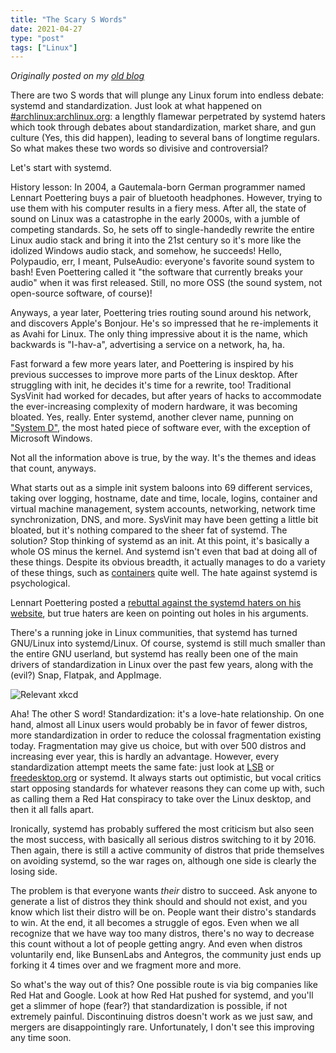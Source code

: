 ```yaml
---
title: "The Scary S Words"
date: 2021-04-27
type: "post"
tags: ["Linux"]
---
```



*Originally posted on my [old blog](https://git.exozy.me/a/blog/src/branch/main/_posts/2021-04-27-scary-s-words.md)*


There are two S words that will plunge any Linux forum into endless debate: systemd and standardization. Just look at what happened on [#archlinux:archlinux.org](https://matrix.to/#/!SEgsRQLScqPxYtucHl:archlinux.org): a lengthly flamewar perpetrated by systemd haters which took through debates about standardization, market share, and gun culture (Yes, this did happen), leading to several bans of longtime regulars. So what makes these two words so divisive and controversial?

Let's start with systemd.

History lesson: In 2004, a Gautemala-born German programmer named Lennart Poettering buys a pair of bluetooth headphones. However, trying to use them with his computer results in a fiery mess. After all, the state of sound on Linux was a catastrophe in the early 2000s, with a jumble of competing standards. So, he sets off to single-handedly rewrite the entire Linux audio stack and bring it into the 21st century so it's more like the idolized Windows audio stack, and somehow, he succeeds! Hello, Polypaudio, err, I meant, PulseAudio: everyone's favorite sound system to bash! Even Poettering called it "the software that currently breaks your audio" when it was first released. Still, no more OSS (the sound system, not open-source software, of course)!

Anyways, a year later, Poettering tries routing sound around his network, and discovers Apple's Bonjour. He's so impressed that he re-implements it as Avahi for Linux. The only thing impressive about it is the name, which backwards is "I-hav-a", advertising a service on a network, ha, ha.

Fast forward a few more years later, and Poettering is inspired by his previous successes to improve more parts of the Linux desktop. After struggling with init, he decides it's time for a rewrite, too! Traditional SysVinit had worked for decades, but after years of hacks to accommodate the ever-increasing complexity of modern hardware, it was becoming bloated. Yes, really. Enter systemd, another clever name, punning on ["System D"](https://en.wikipedia.org/wiki/System_D), the most hated piece of software ever, with the exception of Microsoft Windows.

Not all the information above is true, by the way. It's the themes and ideas that count, anyways.

What starts out as a simple init system baloons into 69 different services, taking over logging, hostname, date and time, locale, logins, container and virtual machine management, system accounts, networking, network time synchronization, DNS, and more. SysVinit may have been getting a little bit bloated, but it's nothing compared to the sheer fat of systemd. The solution? Stop thinking of systemd as an init. At this point, it's basically a whole OS minus the kernel. And systemd isn't even that bad at doing all of these things. Despite its obvious breadth, it actually manages to do a variety of these things, such as [containers](/posts/worst-init-system-best-tool) quite well. The hate against systemd is psychological.

Lennart Poettering posted a [rebuttal against the systemd haters on his website](https://web.archive.org/web/20190310201738/http://0pointer.de/blog/projects/the-biggest-myths.html), but true haters are keen on pointing out holes in his arguments.

There's a running joke in Linux communities, that systemd has turned GNU/Linux into systemd/Linux. Of course, systemd is still much smaller than the entire GNU userland, but systemd has really been one of the main drivers of standardization in Linux over the past few years, along with the (evil?) Snap, Flatpak, and AppImage.

![Relevant xkcd](https://imgs.xkcd.com/comics/standards.png)

Aha! The other S word! Standardization: it's a love-hate relationship. On one hand, almost all Linux users would probably be in favor of fewer distros, more standardization in order to reduce the colossal fragmentation existing today. Fragmentation may give us choice, but with over 500 distros and increasing ever year, this is hardly an advantage. However, every standardization attempt meets the same fate: just look at [LSB](https://en.wikipedia.org/wiki/Linux_Standard_Base) or [freedesktop.org](https://en.wikipedia.org/wiki/Freedesktop.org) or systemd. It always starts out optimistic, but vocal critics start opposing standards for whatever reasons they can come up with, such as calling them a Red Hat conspiracy to take over the Linux desktop, and then it all falls apart.

Ironically, systemd has probably suffered the most criticism but also seen the most success, with basically all serious distros switching to it by 2016. Then again, there is still a active community of distros that pride themselves on avoiding systemd, so the war rages on, although one side is clearly the losing side.

The problem is that everyone wants *their* distro to succeed. Ask anyone to generate a list of distros they think should and should not exist, and you know which list their distro will be on. People want their distro's standards to win. At the end, it all becomes a struggle of egos. Even when we all recognize that we have way too many distros, there's no way to decrease this count without a lot of people getting angry. And even when distros voluntarily end, like BunsenLabs and Antegros, the community just ends up forking it 4 times over and we fragment more and more.

So what's the way out of this? One possible route is via big companies like Red Hat and Google. Look at how Red Hat pushed for systemd, and you'll get a slimmer of hope (fear?) that standardization is possible, if not extremely painful. Discontinuing distros doesn't work as we just saw, and mergers are disappointingly rare. Unfortunately, I don't see this improving any time soon.

